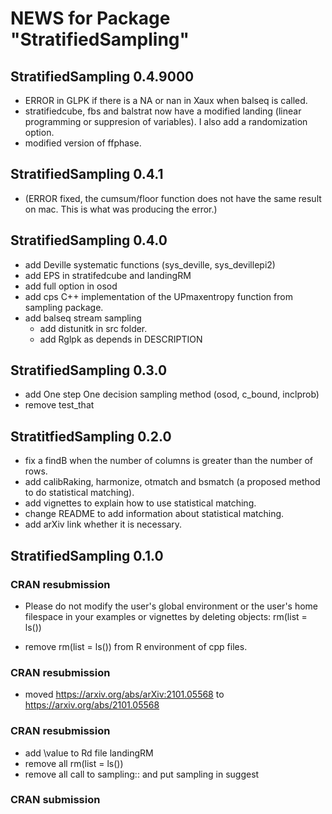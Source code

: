 # NEWS for Package "StratifiedSampling"

## StratifiedSampling 0.4.9000
* ERROR in GLPK if there is a NA or nan in Xaux when balseq is called.
* stratifiedcube, fbs and balstrat now have a modified landing (linear programming or suppresion of variables). I also add a randomization option.
* modified version of ffphase. 


## StratifiedSampling 0.4.1
* (ERROR fixed, the cumsum/floor function does not have the same result on mac. This is what was producing the error.)

## StratifiedSampling 0.4.0
* add Deville systematic functions (sys_deville, sys_devillepi2)
* add EPS in stratifedcube and landingRM
* add full option in osod
* add cps C++ implementation of the UPmaxentropy function from sampling package.
* add balseq stream sampling
  - add distunitk in src folder.
  - add Rglpk as depends in DESCRIPTION

## StratifiedSampling 0.3.0
* add One step One decision sampling method (osod, c_bound, inclprob)
* remove test_that

## StratitfiedSampling 0.2.0
* fix a findB when the number of columns is greater than the number of rows. 
* add calibRaking, harmonize, otmatch and bsmatch (a proposed method to do statistical matching).
* add vignettes to explain how to use statistical matching.
* change README to add information about statistical matching.
* add arXiv link whether it is necessary.
  
## StratifiedSampling 0.1.0

### CRAN resubmission
* Please do not modify the user's global environment or the user's home filespace in your examples or vignettes by deleting objects:
rm(list = ls())
- remove rm(list = ls()) from R environment of cpp files. 


### CRAN resubmission
* moved https://arxiv.org/abs/arXiv:2101.05568 to https://arxiv.org/abs/2101.05568


### CRAN resubmission
* add \value to Rd file landingRM
* remove all rm(list = ls())
* remove all call to sampling:: and put sampling in suggest

### CRAN submission